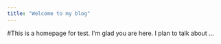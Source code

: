 ```yaml
---
title: "Welcome to my blog"
---
```


#This is a homepage for test.
I'm glad you are here. I plan to talk about ...
